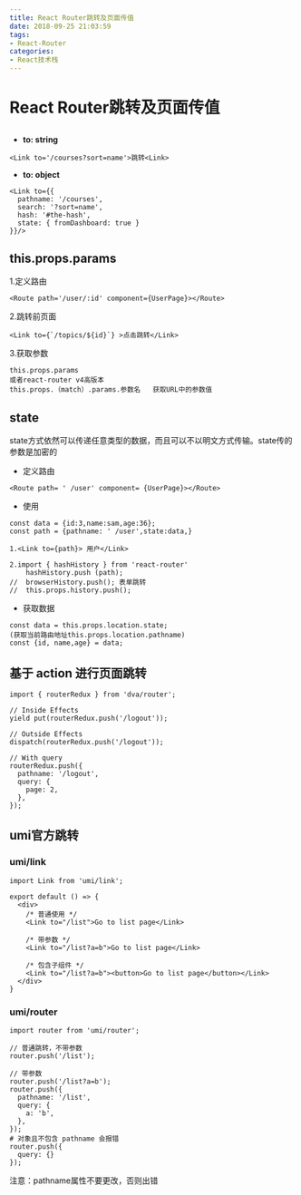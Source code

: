 ```yaml
---
title: React Router跳转及页面传值
date: 2018-09-25 21:03:59
tags:
- React-Router
categories: 
- React技术栈
---
```


# React Router跳转及页面传值

## <link>

- **to: string**


```
<Link to='/courses?sort=name'>跳转<Link>
```

- **to: object**


```
<Link to={{
  pathname: '/courses',
  search: '?sort=name',
  hash: '#the-hash',
  state: { fromDashboard: true }
}}/>
```
## this.props.params

1.定义路由


```
<Route path='/user/:id' component={UserPage}></Route>
```

2.跳转前页面


```
<Link to={`/topics/${id}`} >点击跳转</Link>
```

3.获取参数

```
this.props.params
或者react-router v4高版本
this.props.（match）.params.参数名   获取URL中的参数值
```

## state

state方式依然可以传递任意类型的数据，而且可以不以明文方式传输。state传的参数是加密的

- 定义路由

```
<Route path= ' /user' component= {UserPage}></Route>
```
- 使用
```
const data = {id:3,name:sam,age:36};
const path = {pathname: ' /user',state:data,}
```

```
1.<Link to={path}> 用户</Link>
```

```
2.import { hashHistory } from 'react-router'
    hashHistory.push (path); 
//  browserHistory.push(); 表单跳转
//  this.props.history.push();
```
- 获取数据


```
const data = this.props.location.state;
(获取当前路由地址this.props.location.pathname)
const {id, name,age} = data;
```
## 基于 action 进行页面跳转


```
import { routerRedux } from 'dva/router';

// Inside Effects
yield put(routerRedux.push('/logout'));

// Outside Effects
dispatch(routerRedux.push('/logout'));

// With query
routerRedux.push({
  pathname: '/logout',
  query: {
    page: 2,
  },
});
```

## umi官方跳转

### umi/link

```
import Link from 'umi/link';

export default () => {
  <div>
    /* 普通使用 */
    <Link to="/list">Go to list page</Link>

    /* 带参数 */
    <Link to="/list?a=b">Go to list page</Link>

    /* 包含子组件 */
    <Link to="/list?a=b"><button>Go to list page</button></Link>
  </div>
}
```
### umi/router


```
import router from 'umi/router';

// 普通跳转，不带参数
router.push('/list');

// 带参数
router.push('/list?a=b');
router.push({
  pathname: '/list',
  query: {
    a: 'b',
  },
});
# 对象且不包含 pathname 会报错
router.push({
  query: {}
});
```
注意：pathname属性不要更改，否则出错
